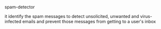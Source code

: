 spam-detector

  it identify the spam messages to 
detect unsolicited, unwanted and virus-infected emails and prevent those 
messages from getting to a user's inbox 
